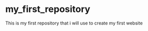 # my_first_repository
This is my first repository that i will use to create my first website
<!DOCTYPE html>
<!--this doctype tag telss the browser that this file is of type HTML-->
<html lang="en">
<!--this html tag tells the browser that the CODE is of type HTML-->
<head>
<meta charset="utf-8">
<meta name="viewpoint" content="width=device-width, initial-scale=1.0">
<!--this sets up the web page to be mobile friendly. (first) mobile responsive-->
<title>Home</title>
<!--the title tag displays the title of the page in a browser tab-->
</head>
<!--the head tag tells the broswer that the code inside it needs to be executed first>
<body>
<p>Hello Developers</p>

